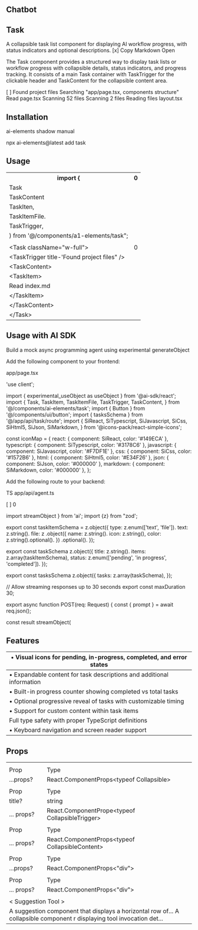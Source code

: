 ## Chatbot

## Task

A collapsible task list component for displaying AI workflow progress, with status indicators and optional descriptions.
[x] Copy Markdown 
Open

The Task component provides a structured way to display task lists or workflow progress with collapsible details, status indicators, and progress tracking. It consists of a main Task container with TaskTrigger for the clickable header and TaskContent for the collapsible content area.

[ ] Found project files
Searching "app/page.tsx, components structure"
Read page.tsx
Scanning 52 files
Scanning 2 files
Reading files layout.tsx

## Installation

ai-elements shadow manual

npx ai-elements@latest add task

## Usage

<table><tr><th>import {</th><th>0</th></tr><tr><td>Task</td><td></td></tr><tr><td>TaskContent</td><td></td></tr><tr><td>TaskIten,</td><td></td></tr><tr><td>TaskItemFile.</td><td></td></tr><tr><td>TaskTrigger,</td><td></td></tr><tr><td>) from '@/components/a1-elements/task";</td><td></td></tr><tr><td></td><td></td></tr><tr><td>&lt;Task className="w-full"&gt;</td><td>0</td></tr><tr><td>&lt;TaskTrigger title-'Found project files" /&gt;</td><td></td></tr><tr><td>&lt;TaskContent&gt;</td><td></td></tr><tr><td>&lt;TaskItem&gt;</td><td></td></tr><tr><td>Read <TaskItemFile>index.md</TaskItemFile></td><td></td></tr><tr><td>&lt;/TaskItem&gt;</td><td></td></tr><tr><td>&lt;/TaskContent&gt;</td><td></td></tr><tr><td>&lt;/Task&gt;</td><td></td></tr></table>

## Usage with AI SDK

Build a mock async programming agent using experimental generateObject

Add the following component to your frontend:

app/page.tsx

'use client';

import { experimental_useObject as useObject } from '@ai-sdk/react';
import {
	Task,
	TaskItem,
	TaskItemFile,
	TaskTrigger,
	TaskContent,
} from '@/components/ai-elements/task';
import { Button } from '@/components/ui/button';
import { tasksSchema } from '@/app/api/task/route';
import {
	SiReact,
	SiTypescript,
	SiJavascript,
	SiCss,
	SiHtml5,
	SiJson,
	SiMarkdown,
} from '@icons-pack/react-simple-icons';

const iconMap = {
	react: { component: SiReact, color: '#149ECA' },
	typescript: { component: SiTypescript, color: '#3178C6' },
	javascript: { component: SiJavascript, color: '#F7DF1E' },
	css: { component: SiCss, color: '#1572B6' },
	html: { component: SiHtml5, color: '#E34F26' },
	json: { component: SiJson, color: '#000000' },
	markdown: { component: SiMarkdown, color: '#000000' },
};

Add the following route to your backend:

TS app/api/agent.ts

[ ] 0

import streamObject } from 'ai';
import {z} from "zod';

export const taskItemSchema = z.object({
type: z.enum(['text', 'file']).
text: z.string().
file: z
.object({
name: z.string().
icon: z.string(),
color: z.string().optional().
})
.optional().
});

export const taskSchema z.object({
title: z.string().
items: z.array(taskItemSchema),
status: z.enum(['pending', 'in progress', 'completed']).
});

export const tasksSchema z.object({
tasks: z.array(taskSchema),
});

// Allow streaming responses up to 30 seconds
export const maxDuration 30;

export async function POST(req: Request) {
const { prompt } = await req.json();

const result streamObject(

## Features

| • Visual icons for pending, in-progress, completed, and error states   |
|-|
| • Expandable content for task descriptions and additional information  |
| • Built-in progress counter showing completed vs total tasks           |
| • Optional progressive reveal of tasks with customizable timing        |
| • Support for custom content within task items                         |
| Full type safety with proper TypeScript definitions                    |
| • Keyboard navigation and screen reader support                        |

## Props

<table><tr><th><Task></Task></th><th></th></tr><tr><td>Prop</td><td>Туре</td></tr><tr><td>...props?</td><td>React.ComponentProps&lt;typeof Collapsible&gt;</td></tr><tr><td><TaskTrigger></TaskTrigger></td><td></td></tr><tr><td>Prop</td><td>Type</td></tr><tr><td>title?</td><td>string</td></tr><tr><td>... props?</td><td>React.ComponentPrope&lt;typeof CollapsibleTrigger&gt;</td></tr><tr><td colspan="2"><TaskContent></TaskContent></td></tr><tr><td>Prop</td><td>Туре</td></tr><tr><td>... props?</td><td>React.ComponentProps&lt;typeof CollapsibleContent&gt;</td></tr><tr><td colspan="2"><TaskItem></TaskItem></td></tr><tr><td>Prop</td><td>Type</td></tr><tr><td>...props?</td><td>React.ComponentProps&lt;"div"&gt;</td></tr><tr><td><TaskItemFile></TaskItemFile></td><td></td></tr><tr><td>Prop</td><td>Type</td></tr><tr><td>... props?</td><td>React.ComponentProps&lt;"div"&gt;</td></tr><tr><td></td><td></td></tr><tr><td colspan="2">&lt; Suggestion Tool &gt;</td></tr><tr><td colspan="2">A suggestion component that displays a horizontal row of... A collapsible component r displaying tool invocation det...</td></tr></table>